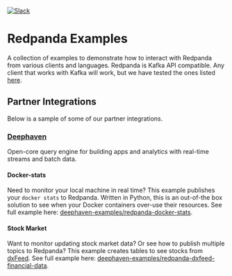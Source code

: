 [![Slack](https://img.shields.io/badge/Slack-Redpanda%20Community-blue)](https://vectorized.io/slack)

# Redpanda Examples

A collection of examples to demonstrate how to interact with Redpanda from various clients and languages. Redpanda is Kafka API compatible. Any client that works with Kafka will work, but we have tested the ones listed [here](https://vectorized.io/docs/faq#What-clients-do-you-recommend-to-use-with-Redpanda).


## Partner Integrations

Below is a sample of some of our partner integrations.

### [Deephaven](https://deephaven.io/)

Open-core query engine for building apps and analytics with real-time streams and batch data.  

#### Docker-stats

Need to monitor your local machine in real time?  This example publishes your `docker stats` to Redpanda.  Written in Python, this is an out-of-the box solution to see when your Docker containers over-use their resources. See full example here: [deephaven-examples/redpanda-docker-stats](https://github.com/deephaven-examples/redpanda-docker-stats).

#### Stock Market

Want to monitor updating stock market data?  Or see how to publish multiple topics to Redpanda?  This example creates tables to see stocks from [dxFeed](https://dxfeed.com/). See full example here: [deephaven-examples/redpanda-dxfeed-financial-data](https://github.com/deephaven-examples/redpanda-dxfeed-financial-data).
